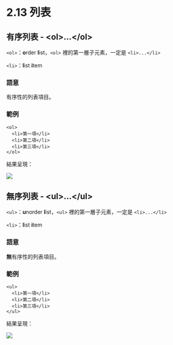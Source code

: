# 2.13 列表

## 有序列表 - \<ol>...\</ol>

`<ol>`：**o**rder **l**ist，`<ol>` 裡的第一層子元素，一定是 `<li>...</li>`‌

`<li>`：**l**ist **i**tem‌

### 語意

有序性的列表項目。‌

### 範例

```markup
<ol>
  <li>第一項</li>
  <li>第二項</li>
  <li>第三項</li>
</ol>
```

結果呈現：

![](https://blobscdn.gitbook.com/v0/b/gitbook-28427.appspot.com/o/assets%2F-LdUw6A8IcUFoNsoo\_JR%2F-LdUw6XiCfTmHo9yFIIY%2F-LdUwChtkXj5WjhbNhLO%2F%E6%9C%89%E5%BA%8F%E5%88%97%E8%A1%A8.png?generation=1556387790686353\&alt=media)



## 無序列表 - \<ul>...\</ul>

`<ul>`：**u**norder **l**ist，`<ul>` 裡的第一層子元素，一定是 `<li>...</li>`‌

`<li>`：**l**ist **i**tem‌

### 語意

**無**有序性的列表項目。‌

### 範例

```markup
<ul>
  <li>第一項</li>
  <li>第二項</li>
  <li>第三項</li>
</ul>
```

結果呈現：

![](https://blobscdn.gitbook.com/v0/b/gitbook-28427.appspot.com/o/assets%2F-LdUw6A8IcUFoNsoo\_JR%2F-LdUw6XiCfTmHo9yFIIY%2F-LdUwChvUsF7p9KMXAkp%2F%E7%84%A1%E5%BA%8F%E5%88%97%E8%A1%A8.png?generation=1556387790748729\&alt=media)

